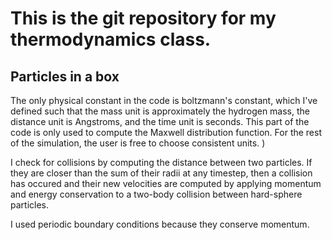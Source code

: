 This is the git repository for my thermodynamics class. 
=======
## Particles in a box

The only physical constant in the code is boltzmann's constant, which I've defined such that the mass unit is approximately the 
hydrogen mass, the distance unit is Angstroms, and the time unit is seconds. This part of the code is only used to compute 
the Maxwell distribution function. For the rest of the simulation, the user is free to choose consistent units. )

I check for collisions by computing the distance between two particles. If they are closer than the sum of their radii at 
any timestep, then a collision has occured and their new velocities are computed by applying momentum and energy conservation 
to a two-body collision between hard-sphere particles. 

I used periodic boundary conditions because they conserve momentum. 
